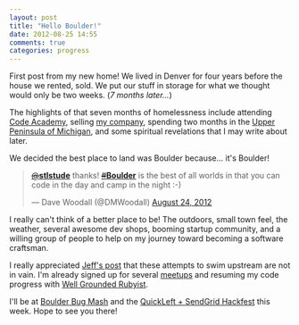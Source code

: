 ```yaml
---
layout: post
title: "Hello Boulder!"
date: 2012-08-25 14:55
comments: true
categories: progress
---
```


First post from my new home! We lived in Denver for four years before the house we rented, sold. We put our stuff in storage for what we thought would only be two weeks. (_7 months later..._)

The highlights of that seven months of homelessness include attending [Code Academy](www.codeacademy.org), selling [my company](http://www.amb3r.com), spending two months in the [Upper Peninsula of Michigan](http://www.facebook.com/media/set/?set=a.10151108308456665.448397.564076664&type=3&l=4db3b5df8c), and some spiritual revelations that I may write about later. 

We decided the best place to land was Boulder because... it's Boulder!
<blockquote class="twitter-tweet" data-in-reply-to="238722619061436416"><p><a href="https://twitter.com/stlstude"><s>@</s><b>stlstude</b></a> thanks! <a href="https://twitter.com/search/?q=%23Boulder"><s>#</s><b>Boulder</b></a> is the best of all worlds in that you can code in the day and camp in the night :-)</p>&mdash; Dave Woodall (@DMWoodall) <a href="https://twitter.com/DMWoodall/status/238983801223655424" data-datetime="2012-08-24T12:59:12+00:00">August 24, 2012</a></blockquote>
<script src="//platform.twitter.com/widgets.js" charset="utf-8"></script>

I really can't think of a better place to be! The outdoors, small town feel, the weather, several awesome dev shops, booming startup community, and a willing group of people to help on my journey toward becoming a software craftsman.

I really appreciated [Jeff's post](http://www.learnwithjeff.com/2012/08/21/how-to-get-a-job-as-a-developer-in-less-than-six-months/) that these attempts to swim upstream are not in vain. I'm already signed up for several [meetups](http://www.meetup.com/members/21704991/) and resuming my code progress with [Well Grounded Rubyist](http://www.amazon.com/The-Well-Grounded-Rubyist-David-Black/dp/1933988657). 

I'll be at [Boulder Bug Mash](boulderbugmash.org) and the [QuickLeft + SendGrid Hackfest](http://quickleft.com/blog/quick-left-sendgrid-hackfest) this week. Hope to see you there!